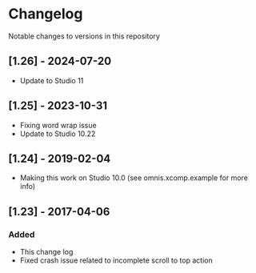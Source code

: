 # Changelog
Notable changes to versions in this repository

## [1.26] - 2024-07-20
- Update to Studio 11

## [1.25] - 2023-10-31
- Fixing word wrap issue
- Update to Studio 10.22

## [1.24] - 2019-02-04
- Making this work on Studio 10.0 (see omnis.xcomp.example for more info)

## [1.23] - 2017-04-06
### Added
- This change log
- Fixed crash issue related to incomplete scroll to top action
